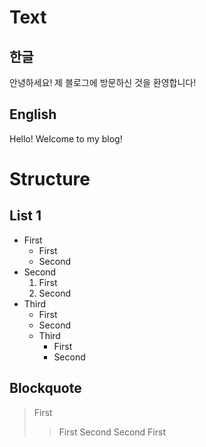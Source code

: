 # Text
## 한글
안녕하세요! 제 블로그에 방문하신 것을 환영합니다!

## English
Hello! Welcome to my blog!

# Structure
## List 1
- First
  - First
  - Second
- Second
  1. First
  2. Second
- Third
  * First
  + Second
  - Third
    - First
    - Second

## Blockquote
> First
> > First
> > Second
> Second
> > First
